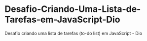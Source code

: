 # Desafio-Criando-Uma-Lista-de-Tarefas-em-JavaScript-Dio
Desafio criando uma lista de tarefas (to-do list) em JavaScript - Dio
